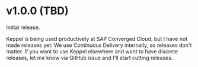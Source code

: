 <!--
SPDX-FileCopyrightText: 2025 SAP SE

SPDX-License-Identifier: Apache-2.0
-->

# v1.0.0 (TBD)

Initial release.

Keppel is being used productively at SAP Converged Cloud, but I have not made
releases yet: We use Continuous Delivery internally, so releases don't matter.
If you want to use Keppel elsewhere and want to have discrete releases, let me
know via GitHub issue and I'll start cutting releases.
